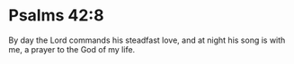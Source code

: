 # Psalms 42:8

By day the Lord commands his steadfast love, and at night his song is with me, a prayer to the God of my life.

